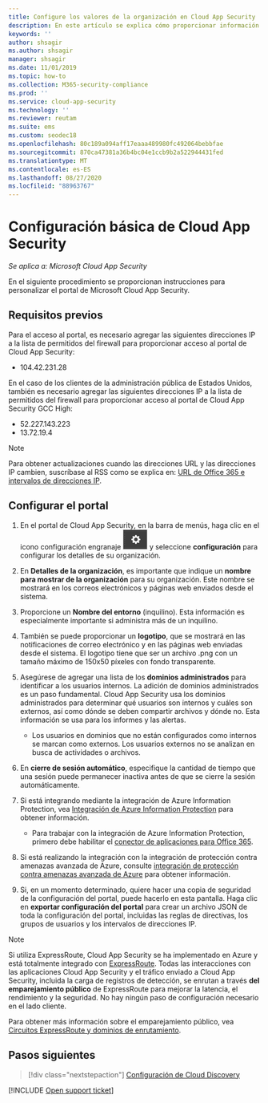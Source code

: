 ```yaml
---
title: Configure los valores de la organización en Cloud App Security
description: En este artículo se explica cómo proporcionar información sobre su organización en Cloud App Security.
keywords: ''
author: shsagir
ms.author: shsagir
manager: shsagir
ms.date: 11/01/2019
ms.topic: how-to
ms.collection: M365-security-compliance
ms.prod: ''
ms.service: cloud-app-security
ms.technology: ''
ms.reviewer: reutam
ms.suite: ems
ms.custom: seodec18
ms.openlocfilehash: 80c189a094aff17eaaa489980fc492064bebbfae
ms.sourcegitcommit: 870ca47381a36b4bc04e1ccb9b2a522944431fed
ms.translationtype: MT
ms.contentlocale: es-ES
ms.lasthandoff: 08/27/2020
ms.locfileid: "88963767"
---
```

# <a name="basic-setup-for-cloud-app-security"></a>Configuración básica de Cloud App Security

*Se aplica a: Microsoft Cloud App Security*

En el siguiente procedimiento se proporcionan instrucciones para personalizar el portal de Microsoft Cloud App Security.

## <a name="prerequisites"></a>Requisitos previos

Para el acceso al portal, es necesario agregar las siguientes direcciones IP a la lista de permitidos del firewall para proporcionar acceso al portal de Cloud App Security:

* 104.42.231.28

En el caso de los clientes de la administración pública de Estados Unidos, también es necesario agregar las siguientes direcciones IP a la lista de permitidos del firewall para proporcionar acceso al portal de Cloud App Security GCC High:

* 52.227.143.223
* 13.72.19.4

> [!NOTE]
> Para obtener actualizaciones cuando las direcciones URL y las direcciones IP cambien, suscríbase al RSS como se explica en: [URL de Office 365 e intervalos de direcciones IP](https://support.office.com/article/Office-365-URLs-and-IP-address-ranges-8548a211-3fe7-47cb-abb1-355ea5aa88a2).

## <a name="set-up-the-portal"></a>Configurar el portal

1. En el portal de Cloud App Security, en la barra de menús, haga clic en el icono configuración engranaje ![configuración](media/settings-icon.png "icono de configuración") y seleccione **configuración** para configurar los detalles de su organización.

1. En **Detalles de la organización**, es importante que indique un **nombre para mostrar de la organización** para su organización. Este nombre se mostrará en los correos electrónicos y páginas web enviados desde el sistema.

1. Proporcione un **Nombre del entorno** (inquilino). Esta información es especialmente importante si administra más de un inquilino.

1. También se puede proporcionar un **logotipo**, que se mostrará en las notificaciones de correo electrónico y en las páginas web enviadas desde el sistema. El logotipo tiene que ser un archivo .png con un tamaño máximo de 150x50 píxeles con fondo transparente.

1. Asegúrese de agregar una lista de los **dominios administrados** para identificar a los usuarios internos. La adición de dominios administrados es un paso fundamental. Cloud App Security usa los dominios administrados para determinar qué usuarios son internos y cuáles son externos, así como dónde se deben compartir archivos y dónde no. Esta información se usa para los informes y las alertas.

    * Los usuarios en dominios que no están configurados como internos se marcan como externos. Los usuarios externos no se analizan en busca de actividades o archivos.

1. En **cierre de sesión automático**, especifique la cantidad de tiempo que una sesión puede permanecer inactiva antes de que se cierre la sesión automáticamente.

1. Si está integrando mediante la integración de Azure Information Protection, vea [Integración de Azure Information Protection](azip-integration.md) para obtener información.

    * Para trabajar con la integración de Azure Information Protection, primero debe habilitar el [conector de aplicaciones para Office 365](connect-office-365-to-microsoft-cloud-app-security.md).

1. Si está realizando la integración con la integración de protección contra amenazas avanzada de Azure, consulte [integración de protección contra amenazas avanzada de Azure](azip-integration.md) para obtener información.

1. Si, en un momento determinado, quiere hacer una copia de seguridad de la configuración del portal, puede hacerlo en esta pantalla. Haga clic en **exportar configuración del portal** para crear un archivo JSON de toda la configuración del portal, incluidas las reglas de directivas, los grupos de usuarios y los intervalos de direcciones IP.

> [!NOTE]
> Si utiliza ExpressRoute, Cloud App Security se ha implementado en Azure y está totalmente integrado con [ExpressRoute](/azure/expressroute/expressroute-introduction). Todas las interacciones con las aplicaciones Cloud App Security y el tráfico enviado a Cloud App Security, incluida la carga de registros de detección, se enrutan a través **del emparejamiento público** de ExpressRoute para mejorar la latencia, el rendimiento y la seguridad. No hay ningún paso de configuración necesario en el lado cliente.
>
> Para obtener más información sobre el emparejamiento público, vea [Circuitos ExpressRoute y dominios de enrutamiento](/azure/expressroute/expressroute-circuit-peerings).

## <a name="next-steps"></a>Pasos siguientes

> [!div class="nextstepaction"]
> [Configuración de Cloud Discovery](set-up-cloud-discovery.md)

[!INCLUDE [Open support ticket](includes/support.md)]